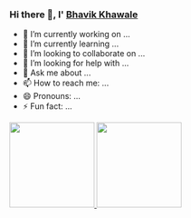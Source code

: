 ### Hi there 👋, I' [Bhavik Khawale](https://www.linkedin.com/in/bhavik-khawale/)

- 🔭 I’m currently working on ...
- 🌱 I’m currently learning ...
- 👯 I’m looking to collaborate on ...
- 🤔 I’m looking for help with ...
- 💬 Ask me about ...
- 📫 How to reach me: ...
- 😄 Pronouns: ...
- ⚡ Fun fact: ...


<a href="https://github.com/KarthikNedunchezhiyan">
  <img height="150em" src="https://github-readme-stats.vercel.app/api?username=karthiknedunchezhiyan&show_icons=true&theme=algolia&count_private=true" />
  <img height="150em" src="https://github-readme-stats-eight-theta.vercel.app/api/top-langs/?username=karthiknedunchezhiyan&layout=compact&langs_count=8&theme=algolia&hide=html,css" />
</a>
